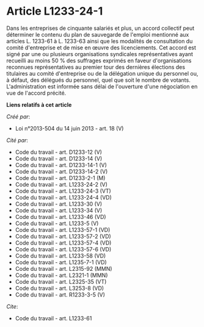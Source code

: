 # Article L1233-24-1

Dans les entreprises de cinquante salariés et plus, un accord collectif peut déterminer le contenu du plan de sauvegarde de
l'emploi mentionné aux articles L. 1233-61 à L. 1233-63 ainsi que les modalités de consultation du comité d'entreprise et de
mise en œuvre des licenciements. Cet accord est signé par une ou plusieurs organisations syndicales représentatives ayant
recueilli au moins 50 % des suffrages exprimés en faveur d'organisations reconnues représentatives au premier tour des
dernières élections des titulaires au comité d'entreprise ou de la délégation unique du personnel ou, à défaut, des délégués
du personnel, quel que soit le nombre de votants. L'administration est informée sans délai de l'ouverture d'une négociation
en vue de l'accord précité.

**Liens relatifs à cet article**

_Créé par_:

  - Loi n°2013-504 du 14 juin 2013 - art. 18 (V)

_Cité par_:

  - Code du travail - art. D1233-12 (V)
  - Code du travail - art. D1233-14 (V)
  - Code du travail - art. D1233-14-1 (V)
  - Code du travail - art. D1233-14-2 (V)
  - Code du travail - art. D1233-2-1 (M)
  - Code du travail - art. L1233-24-2 (V)
  - Code du travail - art. L1233-24-3 (VT)
  - Code du travail - art. L1233-24-4 (VD)
  - Code du travail - art. L1233-30 (V)
  - Code du travail - art. L1233-34 (V)
  - Code du travail - art. L1233-46 (VD)
  - Code du travail - art. L1233-5 (V)
  - Code du travail - art. L1233-57-1 (VD)
  - Code du travail - art. L1233-57-2 (VD)
  - Code du travail - art. L1233-57-4 (VD)
  - Code du travail - art. L1233-57-6 (VD)
  - Code du travail - art. L1233-58 (VD)
  - Code du travail - art. L1235-7-1 (VD)
  - Code du travail - art. L2315-92 (MMN)
  - Code du travail - art. L2321-1 (MMN)
  - Code du travail - art. L2325-35 (VT)
  - Code du travail - art. L3253-8 (VD)
  - Code du travail - art. R1233-3-5 (V)

_Cite_:

  - Code du travail - art. L1233-61
